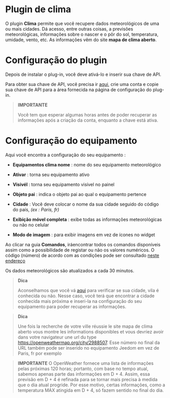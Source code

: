 # Plugin de clima

O plugin **Clima** permite que você recupere dados meteorológicos de uma ou mais cidades. Dá acesso, entre outras coisas, a previsões meteorológicas, informações sobre o nascer e o pôr do sol, temperatura, umidade, vento, etc. As informações vêm do site **mapa de clima aberto**.

# Configuração do plugin

Depois de instalar o plug-in, você deve ativá-lo e inserir sua chave de API.

Para obter sua chave de API, você precisa ir [aqui](https://home.openweathermap.org), crie uma conta e copie sua chave de API para a área fornecida na página de configuração do plug-in.

> **IMPORTANTE**
>
> Você tem que esperar algumas horas antes de poder recuperar as informações após a criação da conta, enquanto a chave está ativa.

# Configuração do equipamento

Aqui você encontra a configuração do seu equipamento :

-   **Equipamentos clima nome** : nome do seu equipamento meteorológico
-   **Ativar** : torna seu equipamento ativo
-   **Visivél** : torna seu equipamento visível no painel
-   **Objeto pai** : indica o objeto pai ao qual o equipamento pertence
-   **Cidade** : Você deve colocar o nome da sua cidade seguido do código do país, *(ex : Paris, fr)*

-   **Exibição móvel completa** : exibe todas as informações meteorológicas ou não no celular
-   **Modo de imagem** : para exibir imagens em vez de ícones no widget


Ao clicar na guia **Comandos**, iráencontrar todos os comandos disponíveis assim como a possibilidade de registar ou não os valores numéricos. O código (número) de acordo com as condições pode ser consultado [neste endereço](https://openweathermap.org/weather-conditions)

Os dados meteorológicos são atualizados a cada 30 minutos.

> **Dica**
>
> Aconselhamos que você vá [aqui](https://openweathermap.org/find?) para verificar se sua cidade, vila é conhecida ou não. Nesse caso, você terá que encontrar a cidade conhecida mais próxima e inseri-la na configuração do seu equipamento para poder recuperar as informações.

> **Dica**
>
> Une fois la recherche de votre ville réussie le site mapa de clima aberto vous montre les informations disponibles et vous devriez avoir dans votre navigateur une url du type <https://openweathermap.org/city/2988507>. Esse número no final da URL também pode ser inserido no equipamento Jeedom em vez de Paris, fr por exemplo

>**IMPORTANTE**
>O OpenWeather fornece uma lista de informações pelas próximas 120 horas; portanto, com base no tempo atual, sabemos apenas parte das informações em D + 4. Assim, essa previsão em D + 4 é refinada para se tornar mais precisa à medida que o dia atual progride. Por esse motivo, certas informações, como a temperatura MAX atingida em D + 4, só fazem sentido no final do dia.
